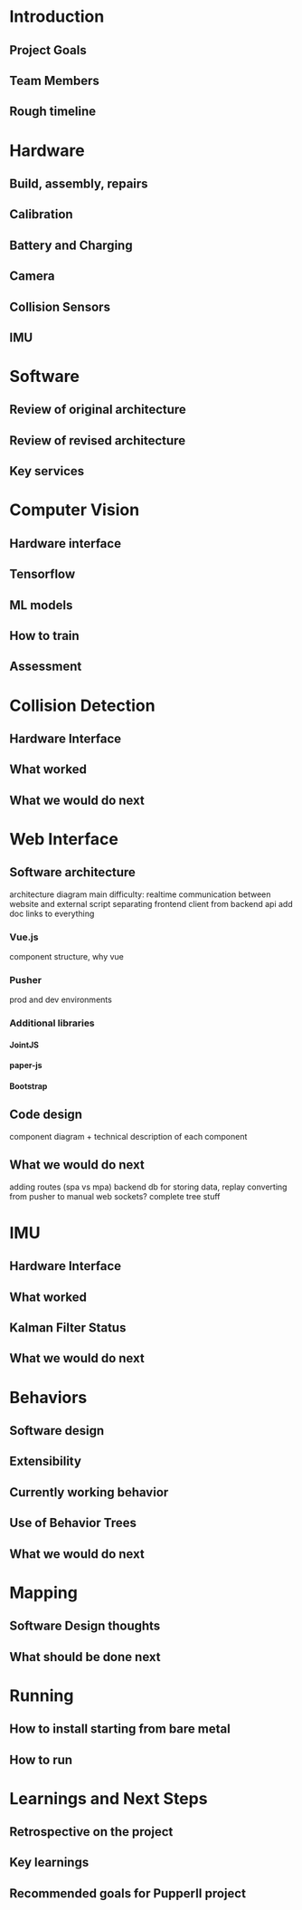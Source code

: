 # Introduction
## Project Goals
## Team Members
## Rough timeline

# Hardware
## Build, assembly, repairs
## Calibration
## Battery and Charging
## Camera
## Collision Sensors
## IMU

# Software
## Review of original architecture
## Review of revised architecture
## Key services

# Computer Vision
## Hardware interface
## Tensorflow
## ML models
## How to train
## Assessment

# Collision Detection
## Hardware Interface
## What worked
## What we would do next

# Web Interface
## Software architecture
architecture diagram
main difficulty: realtime communication between website and external script
separating frontend client from backend api
add doc links to everything
### Vue.js
component structure, why vue
### Pusher
prod and dev environments
### Additional libraries
#### JointJS
#### paper-js
#### Bootstrap
## Code design
component diagram + technical description of each component
## What we would do next
adding routes (spa vs mpa)
backend db for storing data, replay
converting from pusher to manual web sockets?
complete tree stuff

# IMU
## Hardware Interface
## What worked
## Kalman Filter Status
## What we would do next

# Behaviors
## Software design
## Extensibility
## Currently working behavior
## Use of Behavior Trees
## What we would do next

# Mapping
## Software Design thoughts
## What should be done next

# Running
## How to install starting from bare metal
## How to run

# Learnings and Next Steps
## Retrospective on the project
## Key learnings
## Recommended goals for PupperII project